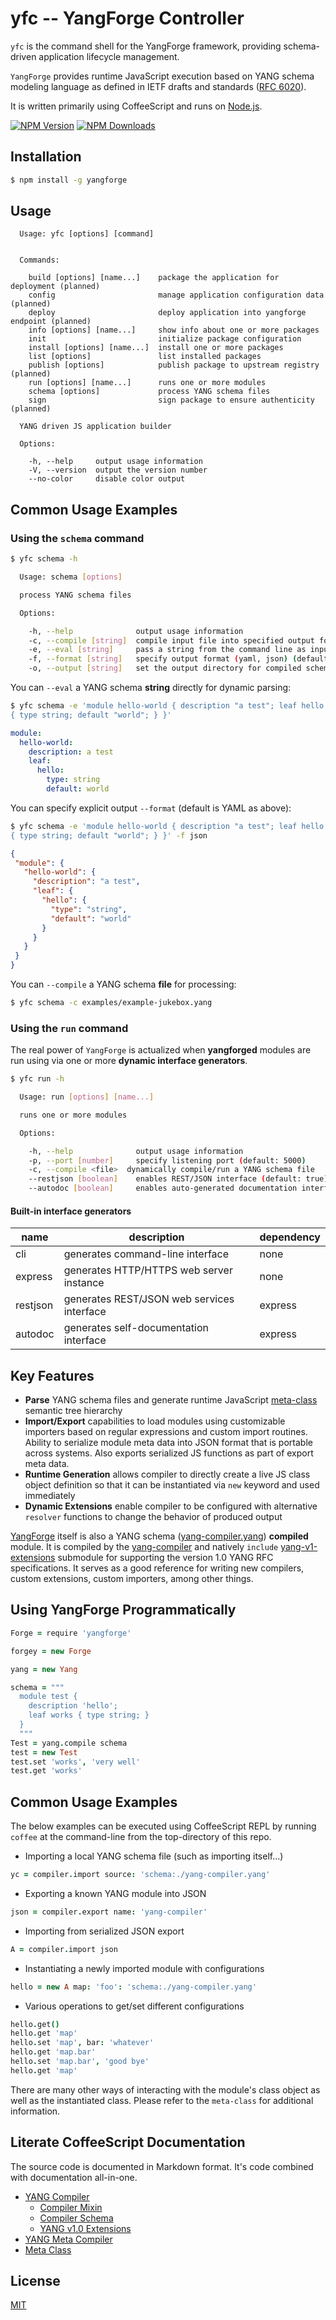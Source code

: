 # yfc -- YangForge Controller

`yfc` is the command shell for the YangForge framework, providing
schema-driven application lifecycle management.

`YangForge` provides runtime JavaScript execution based on YANG schema
modeling language as defined in IETF drafts and standards
([RFC 6020](http://tools.ietf.org/html/rfc6020)).

It is written primarily using CoffeeScript and runs on
[Node.js](http://nodejs.org).

  [![NPM Version][npm-image]][npm-url]
  [![NPM Downloads][downloads-image]][downloads-url]

## Installation
```bash
$ npm install -g yangforge
```

## Usage
```
  Usage: yfc [options] [command]
  
  
  Commands:
    
    build [options] [name...]    package the application for deployment (planned)
    config                       manage application configuration data (planned)
    deploy                       deploy application into yangforge endpoint (planned)
    info [options] [name...]     show info about one or more packages
    init                         initialize package configuration
    install [options] [name...]  install one or more packages
    list [options]               list installed packages
    publish [options]            publish package to upstream registry (planned)
    run [options] [name...]      runs one or more modules
    schema [options]             process YANG schema files
    sign                         sign package to ensure authenticity (planned)
  
  YANG driven JS application builder
  
  Options:
    
    -h, --help     output usage information
    -V, --version  output the version number
    --no-color     disable color output
```

## Common Usage Examples

### Using the `schema` command
```bash
$ yfc schema -h

  Usage: schema [options]

  process YANG schema files

  Options:

    -h, --help              output usage information
    -c, --compile [string]  compile input file into specified output format
    -e, --eval [string]     pass a string from the command line as input
    -f, --format [string]   specify output format (yaml, json) (default: yaml)
    -o, --output [string]   set the output directory for compiled schemas
```

You can `--eval` a YANG schema **string** directly for dynamic parsing:
```bash
$ yfc schema -e 'module hello-world { description "a test"; leaf hello
{ type string; default "world"; } }'
```
```yaml
module:
  hello-world:
    description: a test
    leaf:
      hello:
        type: string
        default: world
```
You can specify explicit output `--format` (default is YAML as above):
```bash
$ yfc schema -e 'module hello-world { description "a test"; leaf hello
{ type string; default "world"; } }' -f json
```
```json
{
 "module": {
   "hello-world": {
     "description": "a test",
     "leaf": {
       "hello": {
         "type": "string",
         "default": "world"
       }
     }
   }
 }
}
```
You can `--compile` a YANG schema **file** for processing:
```bash
$ yfc schema -c examples/example-jukebox.yang
```

### Using the `run` command

The real power of `YangForge` is actualized when **yangforged**
modules are run using via one or more **dynamic interface
generators**.

```bash
$ yfc run -h

  Usage: run [options] [name...]

  runs one or more modules

  Options:

    -h, --help              output usage information
    -p, --port [number]     specify listening port (default: 5000)
    -c, --compile <file>  dynamically compile/run a YANG schema file
    --restjson [boolean]    enables REST/JSON interface (default: true)
    --autodoc [boolean]     enables auto-generated documentation interface
```

#### Built-in interface generators

name | description | dependency
--- | --- | ---
cli | generates command-line interface | none
express | generates HTTP/HTTPS web server instance | none
restjson | generates REST/JSON web services interface | express
autodoc | generates self-documentation interface | express



## Key Features

* **Parse** YANG schema files and generate runtime JavaScript
  [meta-class](http://github.com/stormstack/meta-class) semantic tree
  hierarchy
* **Import/Export** capabilities to load modules using customizable
  importers based on regular expressions and custom import
  routines. Ability to serialize module meta data into JSON format
  that is portable across systems. Also exports serialized JS
  functions as part of export meta data.
* **Runtime Generation** allows compiler to directly create a live JS
  class object definition so that it can be instantiated via `new`
  keyword and used immediately
* **Dynamic Extensions** enable compiler to be configured with
  alternative `resolver` functions to change the behavior of produced
  output

[YangForge](src/yangforge.litcoffee) itself is also a YANG schema
([yang-compiler.yang](./yangforge.yang)) **compiled** module. It is
compiled by the [yang-compiler](src/compiler/compiler.litcoffee) and
natively `include`
[yang-v1-extensions](yang_modulesyang-v1-extensions) submodule for
supporting the version 1.0 YANG RFC specifications. It serves as a
good reference for writing new compilers, custom extensions, custom
importers, among other things.

## Using YangForge Programmatically

```coffeescript
Forge = require 'yangforge'

forgey = new Forge

yang = new Yang

schema = """
  module test {
    description 'hello';
	leaf works { type string; }
  }
  """
Test = yang.compile schema
test = new Test
test.set 'works', 'very well'
test.get 'works'
```

## Common Usage Examples

The below examples can be executed using CoffeeScript REPL by running
`coffee` at the command-line from the top-directory of this repo.

* Importing a local YANG schema file (such as importing itself...)
```coffeescript
yc = compiler.import source: 'schema:./yang-compiler.yang'
```
* Exporting a known YANG module into JSON
```coffeescript
json = compiler.export name: 'yang-compiler'
```
* Importing from serialized JSON export
```coffeescript
A = compiler.import json
```
* Instantiating a newly imported module with configurations
```coffeescript
hello = new A map: 'foo': 'schema:./yang-compiler.yang'
```
* Various operations to get/set different configurations
```coffeescript
hello.get()
hello.get 'map'
hello.set 'map', bar: 'whatever'
hello.get 'map.bar'
hello.set 'map.bar', 'good bye'
hello.get 'map'
```

There are many other ways of interacting with the module's class
object as well as the instantiated class. Please refer to the
`meta-class` for additional information.

## Literate CoffeeScript Documentation

The source code is documented in Markdown format. It's code combined
with documentation all-in-one.

* [YANG Compiler](src/yang-compiler.litcoffee)
  * [Compiler Mixin](src/yang-compiler-mixin.litcoffee)
  * [Compiler Schema](./yang-compiler.yang)
  * [YANG v1.0 Extensions](./yang-v1-extensions.yang)
* [YANG Meta Compiler](src/yang-meta-compiler.litcoffee)
* [Meta Class](src/meta-class.litcoffee)

## License
  [MIT](LICENSE)

[npm-image]: https://img.shields.io/npm/v/yangforge.svg
[npm-url]: https://npmjs.org/package/yangforge
[downloads-image]: https://img.shields.io/npm/dm/yangforge.svg
[downloads-url]: https://npmjs.org/package/yangforge
